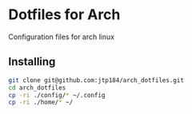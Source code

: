 # Dotfiles for Arch

Configuration files for arch linux

## Installing

```bash
git clone git@github.com:jtp184/arch_dotfiles.git
cd arch_dotfiles
cp -ri ./config/* ~/.config
cp -ri ./home/* ~/

```